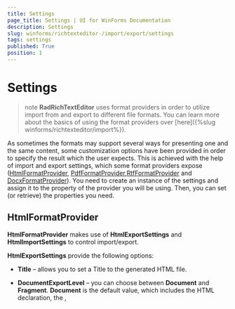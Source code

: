 ```yaml
---
title: Settings
page_title: Settings | UI for WinForms Documentation
description: Settings
slug: winforms/richtexteditor-/import/export/settings
tags: settings
published: True
position: 1
---
```


# Settings

>note  __RadRichTextEditor__ uses format providers in order to utilize import from and export to different file formats. You can learn more about the basics of using the format providers over [here]({%slug winforms/richtexteditor/import%}).
>


As sometimes the formats may support several ways for presenting one and the same content, some customization options have been provided in  order to specify the result which the user expects. This is achieved with the help of import and export settings, which some format providers expose ([HtmlFormatProvider](#htmlformatprovider), [PdfFormatProvider](#pdfformatprovider),[RtfFormatProvider](#rtfformatprovider) and [DocxFormatProvider](#docxformatprovider)). You need to create an instance of the settings and assign it to the property of the provider you will be using. Then, you can set (or retrieve) the properties you need.
      

## HtmlFormatProvider

__HtmlFormatProvider__ makes use of __HtmlExportSettings__ and __HtmlImportSettings__ to  control import/export.
        

__HtmlExportSettings__ provide the following options:
        

* __Title__ – allows you to set a Title to the generated HTML file.
            

* __DocumentExportLevel__ – you can choose between __Document__ and __Fragment__.  __Document__ is the default value, which includes the HTML declaration, the <HTML>, <TITLE>, <HEAD> and <BODY> tags, whereas setting the document export level to __Fragment__ results in exporting the content of the <BODY> tag only.
            

* __StylesExportMode__ – the options here are __Inline__ and __Classes__, the default one being __Classes__. Predefined classes is the preferred way for setting styles, yet inline styles may be useful with regard to the consumer of the HTML.
            

* __StyleRepositoryExportMode__ – specifies if the styles of the document kept in the __StyleRepository__ of  the document should be serialized. The options are __ExportStylesAsCssClasses__ (the default value) and __DontExportStyles__.
            

* __ExportFontStylesAsTags__ - specifies if \<i\>, \<b\> and \<u\> tags should be used instead of setting properties as elements of a style.
            

* __ExportBoldAsStrong__ - controls whether elements with font-weight bold are exported as \<strong\> tag.
            

* __ExportItalicAsEm__ - controls whether elements with font weight italic are exported as \<em\> tag.
            

* __ExportHeadingsAsTags__ - specifies if Heading styles are exported as \<h1\> to \<h6\> tags.
            

* __ImageExportMode__ – the user can choose between several options or even provide his own implementation by choosing the  __ImageExportingEvent__ option for the __ImageExportMode__ property and handling the  __ImageExportingEvent__. The __UriSource__ option can be used if you want to export an image by setting its __src__ property to the URL rather than having the raw data in the exported document.
            

* __PropertiesToIgnore__ - properties added to this dictionary will not be exported. The full collection of properties that can be excluded is as follows:

{{source=..\SamplesCS\RichTextEditor\ImportExport\Settings.cs region=html}} 
{{source=..\SamplesVB\RichTextEditor\ImportExport\Settings.vb region=html}} 

````C#
            
            HtmlExportSettings htmlExportSettings = new HtmlExportSettings();
            htmlExportSettings.PropertiesToIgnore["span"].Add("color");
            htmlExportSettings.PropertiesToIgnore["span"].Add("text-decoration");
            htmlExportSettings.PropertiesToIgnore["span"].Add("font-weight");
            htmlExportSettings.PropertiesToIgnore["span"].Add("font-style");
            htmlExportSettings.PropertiesToIgnore["span"].Add("font-family");
            htmlExportSettings.PropertiesToIgnore["span"].Add("font-size");
            htmlExportSettings.PropertiesToIgnore["span"].Add("dir");
            
            htmlExportSettings.PropertiesToIgnore["p"].Add("margin-top");
            htmlExportSettings.PropertiesToIgnore["p"].Add("margin-bottom");
            htmlExportSettings.PropertiesToIgnore["p"].Add("margin-left");
            htmlExportSettings.PropertiesToIgnore["p"].Add("margin-right");
            htmlExportSettings.PropertiesToIgnore["p"].Add("line-height");
            htmlExportSettings.PropertiesToIgnore["p"].Add("text-indent");
            htmlExportSettings.PropertiesToIgnore["p"].Add("text-align");
            htmlExportSettings.PropertiesToIgnore["p"].Add("direction");
            
            htmlExportSettings.PropertiesToIgnore["table"].Add("border-top");
            htmlExportSettings.PropertiesToIgnore["table"].Add("border-bottom");
            htmlExportSettings.PropertiesToIgnore["table"].Add("border-left");
            htmlExportSettings.PropertiesToIgnore["table"].Add("border-right");
            htmlExportSettings.PropertiesToIgnore["table"].Add("table-layout");
            htmlExportSettings.PropertiesToIgnore["table"].Add("margin-left");
            htmlExportSettings.PropertiesToIgnore["table"].Add("border-spacing");
            
            htmlExportSettings.PropertiesToIgnore["td"].Add("border-top");
            htmlExportSettings.PropertiesToIgnore["td"].Add("border-bottom");
            htmlExportSettings.PropertiesToIgnore["td"].Add("border-left");
            htmlExportSettings.PropertiesToIgnore["td"].Add("border-right");
            htmlExportSettings.PropertiesToIgnore["td"].Add("padding");
            htmlExportSettings.PropertiesToIgnore["td"].Add("vertical-align");
````
````VB.NET

        Dim htmlExportSettings As New HtmlExportSettings()
        htmlExportSettings.PropertiesToIgnore("span").Add("color")
        htmlExportSettings.PropertiesToIgnore("span").Add("text-decoration")
        htmlExportSettings.PropertiesToIgnore("span").Add("font-weight")
        htmlExportSettings.PropertiesToIgnore("span").Add("font-style")
        htmlExportSettings.PropertiesToIgnore("span").Add("font-family")
        htmlExportSettings.PropertiesToIgnore("span").Add("font-size")
        htmlExportSettings.PropertiesToIgnore("span").Add("dir")

        htmlExportSettings.PropertiesToIgnore("p").Add("margin-top")
        htmlExportSettings.PropertiesToIgnore("p").Add("margin-bottom")
        htmlExportSettings.PropertiesToIgnore("p").Add("margin-left")
        htmlExportSettings.PropertiesToIgnore("p").Add("margin-right")
        htmlExportSettings.PropertiesToIgnore("p").Add("line-height")
        htmlExportSettings.PropertiesToIgnore("p").Add("text-indent")
        htmlExportSettings.PropertiesToIgnore("p").Add("text-align")
        htmlExportSettings.PropertiesToIgnore("p").Add("direction")

        htmlExportSettings.PropertiesToIgnore("table").Add("border-top")
        htmlExportSettings.PropertiesToIgnore("table").Add("border-bottom")
        htmlExportSettings.PropertiesToIgnore("table").Add("border-left")
        htmlExportSettings.PropertiesToIgnore("table").Add("border-right")
        htmlExportSettings.PropertiesToIgnore("table").Add("table-layout")
        htmlExportSettings.PropertiesToIgnore("table").Add("margin-left")
        htmlExportSettings.PropertiesToIgnore("table").Add("border-spacing")

        htmlExportSettings.PropertiesToIgnore("td").Add("border-top")
        htmlExportSettings.PropertiesToIgnore("td").Add("border-bottom")
        htmlExportSettings.PropertiesToIgnore("td").Add("border-left")
        htmlExportSettings.PropertiesToIgnore("td").Add("border-right")
        htmlExportSettings.PropertiesToIgnore("td").Add("padding")
        htmlExportSettings.PropertiesToIgnore("td").Add("vertical-align")

        '
````

{{endregion}} 

>note In order to achieve best compatibility of the generated HTML with __Telerik Reporting__ , you should apply the following settings:

*  __DocumentExportLevel__ - Fragment;
*  __StylesExportMode__ - Inline;
*  __StyleRepositoryExportMode__ - DontExportStyles;
*  __ExportFontStylesAsTags__ - true.
>


Here are some examples for using the settings in code-behind:

{{source=..\SamplesCS\RichTextEditor\ImportExport\Settings.cs region=setup}} 
{{source=..\SamplesVB\RichTextEditor\ImportExport\Settings.vb region=setup}} 

````C#

        public void SetupDefaultHtmlFormatProvider()
        {
            //Obtain a reference to the format provider used by the default UI - RadRichTextBoxRibbonUI
            HtmlFormatProvider htmlFormatProvider = DocumentFormatProvidersManager.GetProviderByExtension("html") as HtmlFormatProvider;

            HtmlExportSettings htmlExportSettings = new HtmlExportSettings();
            htmlExportSettings.DocumentExportLevel = DocumentExportLevel.Fragment;
            htmlExportSettings.StylesExportMode = StylesExportMode.Inline;
            htmlExportSettings.StyleRepositoryExportMode = StyleRepositoryExportMode.DontExportStyles;
            htmlExportSettings.ExportFontStylesAsTags = true;
           
            htmlFormatProvider.ExportSettings = htmlExportSettings;
        }
````
````VB.NET

    Public Sub SetupDefaultHtmlFormatProvider()
        'Obtain a reference to the format provider used by the default UI - RadRichTextBoxRibbonUI
        Dim htmlFormatProvider As HtmlFormatProvider = TryCast(DocumentFormatProvidersManager.GetProviderByExtension("html"), HtmlFormatProvider)

        Dim htmlExportSettings As New HtmlExportSettings()
        htmlExportSettings.DocumentExportLevel = DocumentExportLevel.Fragment
        htmlExportSettings.StylesExportMode = StylesExportMode.Inline
        htmlExportSettings.StyleRepositoryExportMode = StyleRepositoryExportMode.DontExportStyles
        htmlExportSettings.ExportFontStylesAsTags = True

        htmlFormatProvider.ExportSettings = htmlExportSettings
    End Sub
````

{{endregion}} 

__HtmlImportSettings__ provide the following options:
        

* __UseDefaultStylesheetForFontProperties__ – a __Boolean__ property indicating whether the default font  properties of __RadRichTextEditor__ or the defaults in the HTML specification should be used for the elements that do not set their __FontSize__, __FontFamily__, __FontWeight__ and  __FontStyle__ explicitly.
            

* __LoadImageFromUrl__ event – this event was introduced at a time when __HtmlFormatProvider__ did not automatically load images from URLs. The feature is currently supported out of the box, but this event can be useful if using virtual directories and files on the server.

## PdfFormatProvider

__PdfFormatProvider__ exposes an __ExportSettings__ property of type __PdfExportSettings__, which can be used in the same way as the export settings of __HtmlFormatProvider__.
        

__PdfExportSettings__ include the following options:
        

* __ContentsCompressionMode__ – this property allows you to choose if you wish to make use of compression (by setting it to   __Deflate__ or __Automatic__) or not (__PdfContentsCompressionMode__.__None__) of the text content of the document.
            

* __ContentsDeflaterCompressionLevel__ – an integer between __-1__ and __9__, used to get or set the compression level to be used when deflating the content of the document.  Default Compression is __-1__, No Compression is __0__ and Best Compression is __9__;
            

* __ImagesCompressionMode__ – the user can choose between __None__, __Jpeg__ (supported only for images, imported as JPEG), __Deflate__ (the deflate algorithm will be applied to compress the images) or   __Automatic__ (the best algorithm will be automatically decided upon for you).
            

* __ImagesDeflaterCompressionLevel__ – same as __ContentsDeflaterCompressionLevel__, but applied to the images in the document. This property is respected when an image is compressed with __Deflate__.
            

* __DocumentInfo__ - allows you to add entries to the information dictionary such as title, author, etc.
            

>note  __PDF import__ is currently __not__ supported, so there are no import settings.
>

>note There are not any __Import__ or __ExportSettings__ for __XAML__ either,  as the __XAML__ serialization is lossless and all elements are imported and exported as they would appear if declared  in a __XAML__ page in the application. __DocxFormatProvider__ does not currently provide any settings as the document content is matched as closely as possible to the Word document.
>


## RtfFormatProvider

__RtfFormatProvider__ has __ImportSettings__, which provide an event - __FontSubstituting__, which allows you to handle the cases when the Rtf source specifies a Font that is not available to the RichTextEditor.

{{source=..\SamplesCS\RichTextEditor\ImportExport\Settings.cs region=rtf}} 
{{source=..\SamplesVB\RichTextEditor\ImportExport\Settings.vb region=rtf}} 

````C#
        void Settings_Load(object sender, EventArgs e)
        {
            RtfFormatProvider rtfFormatProvider = DocumentFormatProvidersManager.GetProviderByExtension("rtf") as RtfFormatProvider;
            RtfImportSettings rtfImportSettings = new RtfImportSettings();
            rtfImportSettings.FontSubstituting += rtfImportSettings_FontSubstituting;
            rtfFormatProvider.ImportSettings = rtfImportSettings;
        }
            
        public void rtfImportSettings_FontSubstituting(object sender, FontSubstitutingEventArgs e) 
        { 
            if (e.OriginalFontName.Equals("Cambria"))
            {
                e.SubstitutionFontFamily = new FontFamily("Calibri");
            }
        }
````
````VB.NET
    Private Sub Settings_Load(ByVal sender As Object, ByVal e As EventArgs)
        Dim rtfFormatProvider As RtfFormatProvider = TryCast(DocumentFormatProvidersManager.GetProviderByExtension("rtf"), RtfFormatProvider)
        Dim rtfImportSettings As New RtfImportSettings()
        AddHandler rtfImportSettings.FontSubstituting, AddressOf rtfImportSettings_FontSubstituting
        rtfFormatProvider.ImportSettings = rtfImportSettings
    End Sub

    Public Sub rtfImportSettings_FontSubstituting(ByVal sender As Object, ByVal e As FontSubstitutingEventArgs)
        If e.OriginalFontName.Equals("Cambria") Then
            e.SubstitutionFontFamily = New FontFamily("Calibri")
        End If
    End Sub
````

{{endregion}} 

## DocxFormatProvider

__DocxFormatProvider__ exposes __ExportSettings__, which allow customization in how fields are exported. By default, all fields are exported using their result value in the docx document. If you would like to save the document of the editor as a mail merge template and not include the value of the current item of the MailMergeDataSource, a new instance of __DocxExportSettings__ should be created and assigned to the format provider. The value of the __FieldResultMode__ of these settings must be set to __FieldDisplayMode.DisplayName__.


Here is an example how you can get a reference to the format provider used by the OpenDocument and the SaveCommand and adjust the export, so that the document is saved as a template:

{{source=..\SamplesCS\RichTextEditor\ImportExport\Settings.cs region=docx}} 
{{source=..\SamplesVB\RichTextEditor\ImportExport\Settings.vb region=docx}} 

````C#
        public void SetupDefaultDocxFormatProvider()
        {
            //Obtain a reference to the format provider used by the default UI - RadRichTextBoxRibbonUI
            DocxFormatProvider docxFormatProvider = DocumentFormatProvidersManager.GetProviderByExtension("docx") as DocxFormatProvider;
            DocxExportSettings docxExportSettings = new DocxExportSettings();
            docxExportSettings.FieldResultMode = FieldDisplayMode.DisplayName;

            docxFormatProvider.ExportSettings = docxExportSettings;
        }
````
````VB.NET
    Public Sub SetupDefaultDocxFormatProvider()
        'Obtain a reference to the format provider used by the default UI - RadRichTextBoxRibbonUI
        Dim docxFormatProvider As DocxFormatProvider = TryCast(DocumentFormatProvidersManager.GetProviderByExtension("docx"), DocxFormatProvider)
        Dim docxExportSettings As New DocxExportSettings()
        docxExportSettings.FieldResultMode = FieldDisplayMode.DisplayName

        docxFormatProvider.ExportSettings = docxExportSettings
    End Sub
````

{{endregion}} 



